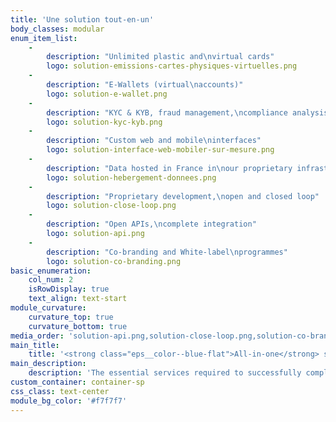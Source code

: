 ```yaml
---
title: 'Une solution tout-en-un'
body_classes: modular
enum_item_list:
    -
        description: "Unlimited plastic and\nvirtual cards"
        logo: solution-emissions-cartes-physiques-virtuelles.png
    -
        description: "E-Wallets (virtual\naccounts)"
        logo: solution-e-wallet.png
    -
        description: "KYC & KYB, fraud management,\ncompliance analysis and legal support"
        logo: solution-kyc-kyb.png
    -
        description: "Custom web and mobile\ninterfaces"
        logo: solution-interface-web-mobiler-sur-mesure.png
    -
        description: "Data hosted in France in\nour proprietary infrastructure"
        logo: solution-hebergement-donnees.png
    -
        description: "Proprietary development,\nopen and closed loop"
        logo: solution-close-loop.png
    -
        description: "Open APIs,\ncomplete integration"
        logo: solution-api.png
    -
        description: "Co-branding and White-label\nprogrammes"
        logo: solution-co-branding.png
basic_enumeration:
    col_num: 2
    isRowDisplay: true
    text_align: text-start
module_curvature:
    curvature_top: true
    curvature_bottom: true
media_order: 'solution-api.png,solution-close-loop.png,solution-co-branding.png,solution-emissions-cartes-physiques-virtuelles.png,solution-e-wallet.png,solution-hebergement-donnees.png,solution-interface-web-mobiler-sur-mesure.png,solution-kyc-kyb.png'
main_title:
    title: '<strong class="eps__color--blue-flat">All-in-one</strong> solution'
main_description:
    description: 'The essential services required to successfully complete your project combined with a high-performance, secure, and profitable program'
custom_container: container-sp
css_class: text-center
module_bg_color: '#f7f7f7'
---
```



